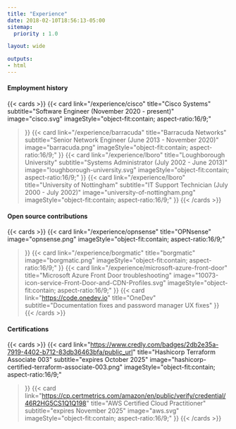 ```yaml
---
title: "Experience"
date: 2018-02-10T18:56:13-05:00
sitemap:
  priority : 1.0

layout: wide

outputs:
- html
---
```

#### Employment history

{{< cards >}}
  {{< card
        link="/experience/cisco"
        title="Cisco Systems"
        subtitle="Software Engineer (November 2020 - present)"
        image="cisco.svg"
        imageStyle="object-fit:contain; aspect-ratio:16/9;"
  >}}
  {{< card
        link="/experience/barracuda"
        title="Barracuda Networks"
        subtitle="Senior Network Engineer (June 2013 - November 2020)"
        image="barracuda.png"
        imageStyle="object-fit:contain; aspect-ratio:16/9;"
  >}}
  {{< card
        link="/experience/lboro"
        title="Loughborough University"
        subtitle="Systems Administrator (July 2002 - June 2013)"
        image="loughborough-university.svg"
        imageStyle="object-fit:contain; aspect-ratio:16/9;"
  >}}
  {{< card
        link="/experience/lboro"
        title="University of Nottingham"
        subtitle="IT Support Technician (July 2000 - July 2002)"
        image="university-of-nottingham.png"
        imageStyle="object-fit:contain; aspect-ratio:16/9;"
  >}}
{{< /cards >}}

#### Open source contributions

{{< cards >}}
  {{< card
        link="/experience/opnsense"
        title="OPNsense"
        image="opnsense.png"
        imageStyle="object-fit:contain; aspect-ratio:16/9;"
  >}}
  {{< card
        link="/experience/borgmatic"
        title="borgmatic"
        image="borgmatic.png"
        imageStyle="object-fit:contain; aspect-ratio:16/9;"
  >}}
  {{< card
        link="/experience/microsoft-azure-front-door"
        title="Microsoft Azure Front Door troubleshooting"
        image="10073-icon-service-Front-Door-and-CDN-Profiles.svg"
        imageStyle="object-fit:contain; aspect-ratio:16/9;"
  >}}
  {{< card
        link="https://code.onedev.io"
        title="OneDev"
        subtitle="Documentation fixes and password manager UX fixes"
  >}}
{{< /cards >}}

#### Certifications

{{< cards >}}
  {{< card
        link="https://www.credly.com/badges/2db2e35a-7919-4402-b712-83db36463bfa/public_url"
        title="Hashicorp Terraform Associate 003"
        subtitle="expires October 2025"
        image="hashicorp-certified-terraform-associate-003.png"
        imageStyle="object-fit:contain; aspect-ratio:16/9;"
  >}}
  {{< card
        link="https://cp.certmetrics.com/amazon/en/public/verify/credential/46R2HG5CS1Q1Q198"
        title="AWS Certified Cloud Practitioner"
        subtitle="expires November 2025"
        image="aws.svg"
        imageStyle="object-fit:contain; aspect-ratio:16/9;"
  >}}
{{< /cards >}}

